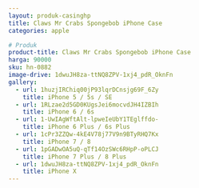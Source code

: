```yaml
---
layout: produk-casinghp
title: Claws Mr Crabs Spongebob iPhone Case
categories: apple

# Produk
product-title: Claws Mr Crabs Spongebob iPhone Case
harga: 90000
sku: hn-0882
image-drive: 1dwuJH8za-ttNQ8ZPV-1xj4_pdR_OknFn
gallery:
  - url: 1huzjIRChiq00jP93lqrDCnsjg69F_6Zy
    title: iPhone 5 / 5s / SE
  - url: 1RLzae2d5GD0KUgsJei6mocvdJH4IZBIh
    title: iPhone 6 / 6s
  - url: 1-UwIAgWftAlt-lpweIeUbY1TEglffdo-
    title: iPhone 6 Plus / 6s Plus
  - url: 1cPr3ZZQw-4kE4V78j77V9n9BTyRHQ7Kx
    title: iPhone 7 / 8
  - url: 1pGADwOA5uQ-qTf14OzSWc6RHpP-oPLCJ
    title: iPhone 7 Plus / 8 Plus
  - url: 1dwuJH8za-ttNQ8ZPV-1xj4_pdR_OknFn
    title: iPhone X
---
```

